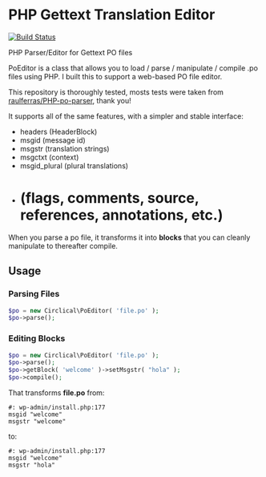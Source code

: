 # PHP Gettext Translation Editor
[![Build Status](https://travis-ci.org/Saeven/circlical-po-editor.svg?branch=master)](https://travis-ci.org/Saeven/circlical-po-editor)

PHP Parser/Editor for Gettext PO files

PoEditor is a class that allows you to load / parse / manipulate / compile .po files using PHP.  I built this to support a web-based PO file editor.

This repository is thoroughly tested, mosts tests were taken from [raulferras/PHP-po-parser](https://github.com/raulferras/PHP-po-parser), thank you!

It supports all of the same features, with a simpler and stable interface:
* headers (HeaderBlock)
* msgid (message id)
* msgstr (translation strings)
* msgctxt (context)
* msgid_plural (plural translations)
* # (flags, comments, source, references, annotations, etc.)

When you parse a po file, it transforms it into **blocks** that you can cleanly manipulate to thereafter compile.

## Usage
### Parsing Files

```php
$po = new Circlical\PoEditor( 'file.po' );
$po->parse();
```

### Editing Blocks

```php
$po = new Circlical\PoEditor( 'file.po' );
$po->parse();
$po->getBlock( 'welcome' )->setMsgstr( "hola" );
$po->compile();
```

That transforms **file.po** from:

    #: wp-admin/install.php:177
    msgid "welcome"
    msgstr "welcome"

to:

    #: wp-admin/install.php:177
    msgid "welcome"
    msgstr "hola"